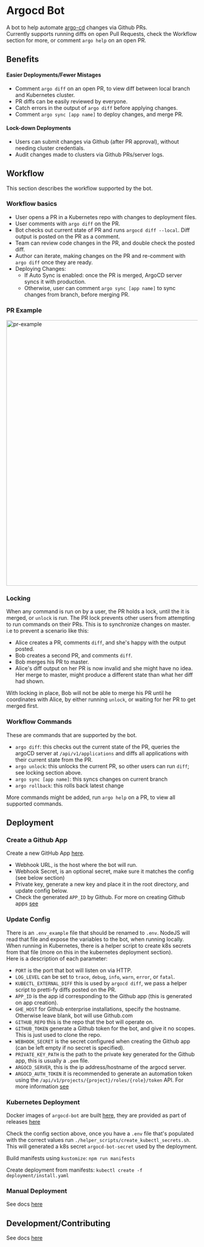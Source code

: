 # Argocd Bot
A bot to help automate [argo-cd](https://github.com/argoproj/argo-cd) changes via Github PRs.  
Currently supports running diffs on open Pull Requests, check the Workflow section for more, or comment `argo help` on an open PR.  

## Benefits
#### Easier Deployments/Fewer Mistages
- Comment `argo diff` on an open PR, to view diff between local branch and Kubernetes cluster.
- PR diffs can be easily reviewed by everyone.
- Catch errors in the output of `argo diff` before applying changes.
- Comment `argo sync [app name]` to deploy changes, and merge PR.

#### Lock-down Deployments
- Users can submit changes via Github (after PR approval), without needing cluster credentials.
- Audit changes made to clusters via Github PRs/server logs.

## Workflow
This section describes the workflow supported by the bot.

### Workflow basics
- User opens a PR in a Kubernetes repo with changes to deployment files.
- User comments with `argo diff` on the PR.
- Bot checks out current state of PR and runs `argocd diff --local`. Diff output is posted on the PR as a comment.
- Team can review code changes in the PR, and double check the posted diff.
- Author can iterate, making changes on the PR and re-comment with `argo diff` once they are ready.
- Deploying Changes:
  - If Auto Sync is enabled: once the PR is merged, ArgoCD server syncs it with production.
  - Otherwise, user can comment `argo sync [app name]` to sync changes from branch, before merging PR.
  
### PR Example
<img width="700" alt="pr-example" src="https://raw.githubusercontent.com/marcb1/argocd-bot/master/docs/readme-images/pr-example.png">

### Locking
When any command is run on by a user, the PR holds a lock, until the it is merged, or `unlock` is run.
The PR lock prevents other users from attempting to run commands on their PRs. This is to synchronize changes on master.  
i.e to prevent a scenario like this:
- Alice creates a PR, comments `diff`, and she's happy with the output posted.
- Bob creates a second PR, and comments `diff`.
- Bob merges his PR to master.
- Alice's diff output on her PR is now invalid and she might have no idea. Her merge to master, might produce a different state than what her diff had shown.

With locking in place, Bob will not be able to merge his PR until he coordinates with Alice, by either running `unlock`, or waiting for her PR to get merged first.

### Workflow Commands
These are commands that are supported by the bot.
- `argo diff`: this checks out the current state of the PR, queries the argoCD server at `/api/v1/applications` and diffs all applications with their current state from the PR.
- `argo unlock`: this unlocks the current PR, so other users can run `diff`; see locking section above.
- `argo sync [app name]`: this syncs changes on current branch
- `argo rollback`: this rolls back latest change

More commands might be added, run `argo help` on a PR, to view all supported commands.

## Deployment

### Create a Github App
Create a new GitHub App [here](https://github.com/settings/apps/new).  
- Webhook URL, is the host where the bot will run.
- Webhook Secret, is an optional secret, make sure it matches the config (see below section)
- Private key, generate a new key and place it in the root directory, and update config below.
- Check the generated `APP_ID` by Github.
For more on creating Github apps [see](https://probot.github.io/docs/development/#manually-configuring-a-github-app)

### Update Config
There is an `.env_example` file that should be renamed to `.env`. NodeJS will read that file and expose the variables to the bot, when running locally.  
When running in Kubernetes, there is a helper script to create k8s secrets from that file (more on this in the kubernetes deployment section).  
Here is a description of each parameter:
- `PORT` is the port that bot will listen on via HTTP.
- `LOG_LEVEL` can be set to `trace`, `debug`, `info`, `warn`, `error`, or `fatal`.
- `KUBECTL_EXTERNAL_DIFF` this is used by `argocd diff`, we pass a helper script to pretti-fy diffs posted on the PR.
- `APP_ID` is the app id corresponding to the Github app (this is generated on app creation).
- `GHE_HOST` for Github enterprise installations, specify the hostname. Otherwise leave blank, bot will use Github.com
- `GITHUB_REPO` this is the repo that the bot will operate on.
- `GITHUB_TOKEN` generate a Github token for the bot, and give it no scopes. This is just used to clone the repo.
- `WEBHOOK_SECRET` is the secret configured when creating the Github app (can be left empty if no secret is specified).
- `PRIVATE_KEY_PATH` is the path to the private key generated for the Github app, this is usually a `.pem` file.
- `ARGOCD_SERVER`, this is the ip address/hostname of the argocd server.
- `ARGOCD_AUTH_TOKEN` it is recommended to generate an automation token using the `/api/v1/projects/{project}/roles/{role}/token` API. For more information [see](https://github.com/argoproj/argo-cd/blob/master/docs/security.md#authentication)

### Kubernetes Deployment
Docker images of `argocd-bot` are built [here](https://cloud.docker.com/repository/docker/marcb1/argocd-bot), they are provided as part of releases [here](https://github.com/marcb1/argocd-bot/releases)

Check the config section above, once you have a `.env` file that's populated with the correct values run `./helper_scripts/create_kubectl_secrets.sh`.  
This will generated a k8s secret `argocd-bot-secret` used by the deployment.  

Build manifests using `kustomize`:
`npm run manifests`

Create deployment from manifests:
`kubectl create -f deployment/install.yaml`

### Manual Deployment
See docs [here](./docs/development.md#manual-deployment)

## Development/Contributing
See docs [here](docs/development.md)
